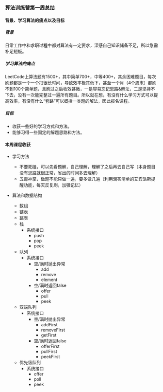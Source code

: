 ### 算法训练营第一周总结

#### 背景、学习算法的痛点以及目标

##### 背景

日常工作中和求职过程中都对算法有一定要求，深感自己知识储备不足，所以急需补足短板。

##### 学习算法的痛点

LeetCode上算法题有1500+，其中简单700+，中等400+，其余困难题目，每次刷题都是一个一个扣很长时间，导致效率极其低下，甚至一个月（4个周末）都刷不到100个简单题，且刷过之后收效甚微，一是容易忘记思路&解法，二是坚持不下去，没有一次能完整过一遍所有题目。所以就在想，有没有什么学习方式可以提高效率，有没有什么“套路”可以概括一类题的解法，因此报名课程。

##### 目标

* 收获一些好的学习方式和方法。
* 能够习得一些固定的解题思路和方法。

#### 本周课程收获

* 学习方法
  * 不要死磕，可以先看题解，自己理解，理解了之后再去自己写（本身题目没有思路就很正常，省出的时间多去理解）
  * 五毒神掌，做题不能只做一遍，要多做几遍（利用滴答清单的艾宾浩斯提醒功能，每天反复刷，加强记忆）

* 算法和数据结构
  * 数组
  * 链表
  * 跳表
  * 栈
    * 系统接口
      * push
      * pop
      * peek
  * 队列
    * 系统接口
      * 空/满时抛出异常
        * add
        * remove
        * element
      * 空/满时返回false
        * offer
        * pull
        * peek
  * 双端队列
    * 系统接口
      * 空/满时抛出异常
        * addFirst
        * removeFirst
        * getFirst
      * 空/满时返回false
        * offerFirst
        * pullFirst
        * peekFirst
  * 优先级队列
    * 系统接口
      * offer
      * poll
      * peek